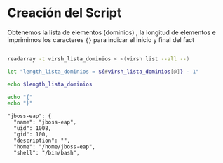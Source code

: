 # Creación del Script

Obtenemos la lista de elementos (dominios) , la longitud de elementos e imprimimos los caracteres `{}` para indicar el inicio y final del fact 
~~~ bash

readarray -t virsh_lista_dominios < <(virsh list --all --)

let "length_lista_dominios = ${#virsh_lista_dominios[@]} - 1"

echo $length_lista_dominios

echo "{"
echo "}"

~~~

    "jboss-eap": {
      "name": "jboss-eap",
      "uid": 1008,
      "gid": 100,
      "description": "",
      "home": "/home/jboss-eap",
      "shell": "/bin/bash",